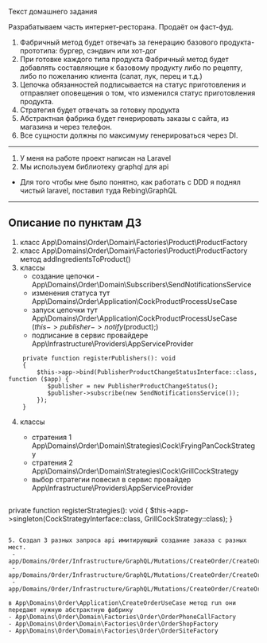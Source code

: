 Текст домашнего задания

Разрабатываем часть интернет-ресторана. Продаёт он фаст-фуд.
1. Фабричный метод будет отвечать за генерацию базового продукта-прототипа: бургер, сэндвич или хот-дог
2. При готовке каждого типа продукта Фабричный метод будет добавлять составляющие к базовому продукту либо по рецепту, либо по пожеланию клиента (салат, лук, перец и т.д.)
3. Цепочка обязанностей подписывается на статус приготовления и отправляет оповещения о том, что изменился статус приготовления продукта.
4. Стратегия будет отвечать за готовку продукта
5. Абстрактная фабрика будет генерировать заказы с сайта, из магазина и через телефон.
6. Все сущности должны по максимуму генерироваться через DI.

<hr>

1. У меня на работе проект написан на Laravel
2. Мы используем библиотеку graphql для api

- Для того чтобы мне было понятно, как работать с DDD я поднял чистый laravel, поставил туда Rebing\GraphQL

<hr>

## Описание по пунктам ДЗ

1. класс App\Domains\Order\Domain\Factories\Product\ProductFactory
2. класс App\Domains\Order\Domain\Factories\Product\ProductFactory метод addIngredientsToProduct()
3. классы 
    - создание цепочки -  App\Domains\Order\Domain\Subscribers\SendNotificationsService
    - изменения статуса тут App\Domains\Order\Application\CockProductProcessUseCase
    - запуск цепочки тут App\Domains\Order\Application\CockProductProcessUseCase ($this->publisher->notify($product);)
    - подписание в сервис провайдере App\Infrastructure\Providers\AppServiceProvider

```
    private function registerPublishers(): void
    {
        $this->app->bind(PublisherProductChangeStatusInterface::class, function ($app) {
           $publisher = new PublisherProductChangeStatus();
           $publisher->subscribe(new SendNotificationsService());
        });
    }
```
   
4. классы 
      - стратения 1 App\Domains\Order\Domain\Strategies\Cock\FryingPanCockStrategy
      - стратения 2 App\Domains\Order\Domain\Strategies\Cock\GrillCockStrategy
      - выбор стратегии повесил в сервис провайдер App\Infrastructure\Providers\AppServiceProvider
 

   ```
private function registerStrategies(): void
{
     $this->app->singleton(CockStrategyInterface::class, GrillCockStrategy::class);
}
   ```

5. Создал 3 разных запроса api имитирующий создание заказа с разных мест. 
    - app/Domains/Order/Infrastructure/GraphQL/Mutations/CreateOrder/CreateOrderFromPhoneCallMutation.php
    - app/Domains/Order/Infrastructure/GraphQL/Mutations/CreateOrder/CreateOrderFromShopMutation.php
    - app/Domains/Order/Infrastructure/GraphQL/Mutations/CreateOrder/CreateOrderFromSiteMutation.php

 в App\Domains\Order\Application\CreateOrderUseCase метод run они передают нужную абстрактную фабрику
 - App\Domains\Order\Domain\Factories\Order\OrderPhoneCallFactory
 - App\Domains\Order\Domain\Factories\Order\OrderShopFactory
 - App\Domains\Order\Domain\Factories\Order\OrderSiteFactory
